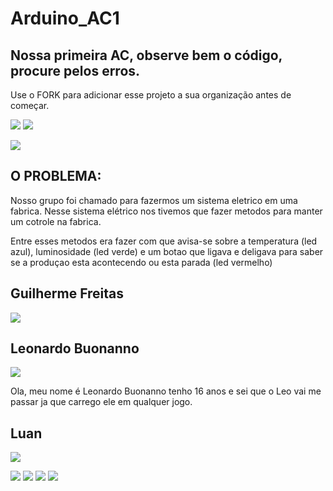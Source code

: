 # Arduino_AC1
## Nossa primeira AC, observe bem o código, procure pelos erros.

Use o FORK para adicionar esse projeto a sua organização antes de começar.

![](https://img.shields.io/github/forks/Leoruiz197/Arduino_AC1)
![](https://img.shields.io/github/stars/Leoruiz197/Arduino_AC1)

![](https://github.com/Bullfrog2RA/Arduino_AC1/blob/main/AC1.png)

## **O PROBLEMA:** 

Nosso grupo foi chamado para fazermos um sistema eletrico em uma fabrica. Nesse sistema elétrico nos tivemos que fazer metodos para manter um cotrole na fabrica.

Entre esses metodos era fazer com que avisa-se sobre a temperatura (led azul), luminosidade (led verde) e um botao que ligava e deligava para saber se a produçao esta acontecendo ou esta parada (led vermelho)

## Guilherme Freitas
![](https://github.com/Bullfrog2RA/Arduino_AC1/blob/main/0.png)

## Leonardo Buonanno
![](https://github.com/Bullfrog2RA/Arduino_AC1/blob/main/Leonardo-Buonanno.png)

Ola, meu nome é Leonardo Buonanno tenho 16 anos e sei que o Leo vai me passar ja que carrego ele em qualquer jogo.
## Luan
![](https://github.com/Bullfrog2RA/Arduino_AC1/blob/main/unknown%20(1).png)

![](https://github.com/Bullfrog2RA/Arduino_AC1/blob/main/unknown%20(2).png)
![](https://github.com/Bullfrog2RA/Arduino_AC1/blob/main/unknown%20(3).png)
![](https://github.com/Bullfrog2RA/Arduino_AC1/blob/main/unknown%20(4).png)
![](https://github.com/Bullfrog2RA/Arduino_AC1/blob/main/unknown.png)
